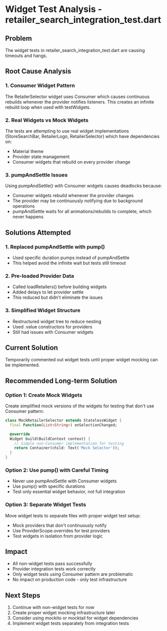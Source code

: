 # Widget Test Analysis - retailer_search_integration_test.dart

## Problem
The widget tests in retailer_search_integration_test.dart are causing timeouts and hangs.

## Root Cause Analysis

### 1. Consumer Widget Pattern
The RetailerSelector widget uses Consumer<RetailersProvider> which causes continuous rebuilds whenever the provider notifies listeners. This creates an infinite rebuild loop when used with testWidgets.

### 2. Real Widgets vs Mock Widgets
The tests are attempting to use real widget implementations (StoreSearchBar, RetailerLogo, RetailerSelector) which have dependencies on:
- Material theme
- Provider state management
- Consumer widgets that rebuild on every provider change

### 3. pumpAndSettle Issues
Using pumpAndSettle() with Consumer widgets causes deadlocks because:
- Consumer widgets rebuild whenever the provider changes
- The provider may be continuously notifying due to background operations
- pumpAndSettle waits for all animations/rebuilds to complete, which never happens

## Solutions Attempted

### 1. Replaced pumpAndSettle with pump()
- Used specific duration pumps instead of pumpAndSettle
- This helped avoid the infinite wait but tests still timeout

### 2. Pre-loaded Provider Data
- Called loadRetailers() before building widgets
- Added delays to let provider settle
- This reduced but didn't eliminate the issues

### 3. Simplified Widget Structure
- Restructured widget tree to reduce nesting
- Used .value constructors for providers
- Still had issues with Consumer widgets

## Current Solution
Temporarily commented out widget tests until proper widget mocking can be implemented.

## Recommended Long-term Solution

### Option 1: Create Mock Widgets
Create simplified mock versions of the widgets for testing that don't use Consumer pattern:
```dart
class MockRetailerSelector extends StatelessWidget {
  final Function(List<String>) onSelectionChanged;

  @override
  Widget build(BuildContext context) {
    // Simple non-Consumer implementation for testing
    return Container(child: Text('Mock Selector'));
  }
}
```

### Option 2: Use pump() with Careful Timing
- Never use pumpAndSettle with Consumer widgets
- Use pump() with specific durations
- Test only essential widget behavior, not full integration

### Option 3: Separate Widget Tests
Move widget tests to separate files with proper widget test setup:
- Mock providers that don't continuously notify
- Use ProviderScope.overrides for test providers
- Test widgets in isolation from provider logic

## Impact
- All non-widget tests pass successfully
- Provider integration tests work correctly
- Only widget tests using Consumer pattern are problematic
- No impact on production code - only test infrastructure

## Next Steps
1. Continue with non-widget tests for now
2. Create proper widget mocking infrastructure later
3. Consider using mockito or mocktail for widget dependencies
4. Implement widget tests separately from integration tests